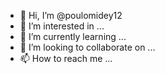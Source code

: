 - 👋 Hi, I’m @poulomidey12
- 👀 I’m interested in ...
- 🌱 I’m currently learning ...
- 💞️ I’m looking to collaborate on ...
- 📫 How to reach me ...

<!---
poulomidey12/poulomidey12 is a ✨ special ✨ repository because its `README.md` (this file) appears on your GitHub profile.
You can click the Preview link to take a look at your changes.
